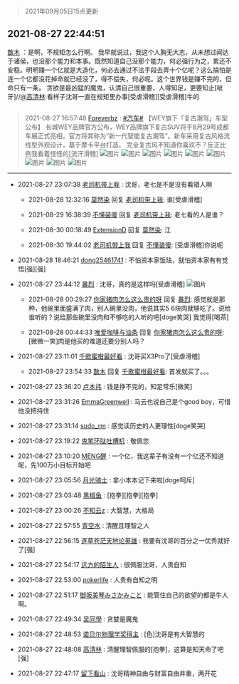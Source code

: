 > 2021年09月05日15点更新
<link rel="stylesheet" href="https://cdn.jsdelivr.net/gh/taotie6/sampleJSON@main/css/photo_show.css">


 ## 2021-08-27 22:44:51 

 [㪚木](https://www.coolapk.com/feed/29576884?shareKey=MDMyZTAwYmI1Mjg2NjEzMTc4MzM~) ：是啊，不规矩怎么行啊。
我早就说过，我这个人胸无大志，从未想过闻达于诸侯，也没那个能力和本事。既然知道自己没那个能力，何必强行为之，累还不安稳。明明赚一个亿就是大造化，何必去通过不法手段去弄十个亿呢？这么搞怕是连一个亿都没花掉命就已经没了，得不偿失，何必呢。这个世界钱是赚不完的<!--break-->，但命只有一条。
贪欲是最凶猛的魔鬼，认清自己很重要，人得知足，更要知止[呲牙]//<a class="feed-link-uname" href="/u/高清林">@高清林</a>:看样子沈哥一直在规矩里办事[受虐滑稽][受虐滑稽]牛的 

<div class="album">
<img class="img-item" src="" />
</div>

> 2021-08-27 16:57:48 
> [Foreverbz](https://www.coolapk.com/feed/29568129?shareKey=NTM5OTdhYzNiYjJlNjEzMTc4MzM~) : <a class="feed-link-tag" href="/t/汽车?type=0">#汽车#</a> 【WEY旗下「复古潮驾」车型公布】  长城WEY品牌官方公布，WEY品牌旗下复古SUV将于8月29号成都车展正式亮相，官方将其称为“新一代智能复古潮驾”。新车采用复古风格流线型外观设计，基于摩卡平台打造。  完全复古风不知道你喜欢不？反正比例我看着怪怪的[流汗滑稽] 
![图片](https://image.coolapk.com/feed/2021/0827/16/2703472_2fe8b52d_4665_1303@690x460.jpeg)
![图片](https://image.coolapk.com/feed/2021/0827/16/2703472_3d344290_4665_1305@690x460.jpeg)
![图片](https://image.coolapk.com/feed/2021/0827/16/2703472_f076a760_4665_1307@690x460.jpeg)
![图片](https://image.coolapk.com/feed/2021/0827/16/2703472_c70c83a4_4665_1309@690x460.jpeg)
![图片](https://image.coolapk.com/feed/2021/0827/16/2703472_178b4820_4665_1311@690x460.jpeg)
![图片](https://image.coolapk.com/feed/2021/0827/16/2703472_cbca5d15_4665_1313@690x460.jpeg)
![图片](https://image.coolapk.com/feed/2021/0827/16/2703472_baf4ffb6_4665_1314@690x460.jpeg)
![图片](https://image.coolapk.com/feed/2021/0827/16/2703472_9a9393d4_4665_1316@690x460.jpeg)
![图片](https://image.coolapk.com/feed/2021/0827/16/2703472_5702c5ec_4665_1318@690x460.jpeg)

 ------- 

- 2021-08-27 23:07:38 [老司机带上我](uid=1912353) : 沈哥，老七是不是没有看错人啊 

    - 2021-08-28 12:32:16 [莫然染](uid=704691) 回复 [老司机带上我](uid=1912353): 谁[受虐滑稽] 

    - 2021-08-29 16:38:39 [不懂装傻](uid=1675511) 回复 [老司机带上我](uid=1912353): 老七看的人是谁？ 

    - 2021-08-30 00:18:49 [ExtensionD](uid=1353715) 回复 [莫然染](uid=704691): 江 

    - 2021-08-30 19:44:02 [老司机带上我](uid=1912353) 回复 [不懂装傻](uid=1675511): [受虐滑稽]你说呢 

- 2021-08-28 18:46:21 [dong25461741](uid=1268657) : 不怕资本家饭珐，就怕资本家有有觉悟[强][强] 

- 2021-08-27 23:44:12 [暴烈](uid=3307053) : 沈哥，真的是这样吗[受虐滑稽] ![图片](https://image.coolapk.com/feed/2021/0827/23/3307053_2db9706a_9051_8633@1440x2059.jpeg)

    - 2021-08-28 00:29:27 [你家猪肉怎么这么贵的呀](uid=2410488) 回复 [暴烈](uid=3307053): 感觉就是那种，他碗里面盛满了肉，别人碗里没肉，他说其实5 6块肉就够吃了。说给谁听的？说给那些碗里没肉和不够吃的人听的吧[doge笑哭] 我觉得[喝茶] 

    - 2021-08-28 00:44:33 [唯爱咖啡与油条](uid=2799079) 回复 [你家猪肉怎么这么贵的呀](uid=2410488): [微微一笑]肉是他买的难道还要分别人吗？ 

- 2021-08-27 23:11:01 [千歌蜜柑最好看](uid=1256624) : 沈哥买X3Pro了[受虐滑稽] 

    - 2021-08-27 23:54:33 [㪚木](uid=1081091) 回复 [千歌蜜柑最好看](uid=1256624): 首发就买了。。。 

- 2021-08-27 23:36:20 [卢本祎](uid=2851774) : 钱是挣不完的，知足常乐[微笑] 

- 2021-08-27 23:31:26 [EmmaGreenwell](uid=3907875) : 马云也说自己是个good boy，可惜他没把持住 

- 2021-08-27 23:31:14 [sudo_rm](uid=1783543) : 感觉读历史的人更理性[doge笑哭] 

- 2021-08-27 23:19:22 [鬼笔环肽吐槽机](uid=5538134) : 敬佩您 

- 2021-08-27 23:10:20 [MENG醒](uid=2280327) : 一个亿，我这辈子有没有一个亿还不知道呢，先100万小目标开始吧 

- 2021-08-27 23:05:56 [月光骑士](uid=2632367) : 拿小本本记下来啦[doge呵斥] 

- 2021-08-27 23:03:48 [黑椒鱼](uid=1624691) : [抱拳][抱拳][抱拳] 

- 2021-08-27 23:00:26 [不知云z](uid=5657858) : 大智慧，大格局 

- 2021-08-27 22:57:55 [青空水](uid=2178733) : 清醒且理智之人 

- 2021-08-27 22:56:15 [逐草苍茫天地论英雄](uid=1268689) : 我要有沈哥的百分之一优秀就好了[强] 

- 2021-08-27 22:54:17 [远方的陌生人](uid=1887972) : 很佩服沈哥，人贵自知 

- 2021-08-27 22:53:00 [pokerlife](uid=575409) : 人贵有自知之明 

- 2021-08-27 22:51:17 [御坂美琴みさかみこと](uid=2289651) : 能管住自己的欲望的都是牛人啊。 

- 2021-08-27 22:49:34 [吴同學](uid=1320218) : 贪婪是魔鬼 

- 2021-08-27 22:48:53 [诺贝尔物理学奖得主](uid=2909633) : [色]沈哥是有大智慧的 

- 2021-08-27 22:48:08 [高清林](uid=8114305) : 清醒理智佩服的[抱拳]，这算是知天命了吧[强] 

- 2021-08-27 22:47:17 [留下看山](uid=1654131) : 沈哥精神自由与财富自由并重，两开花 

